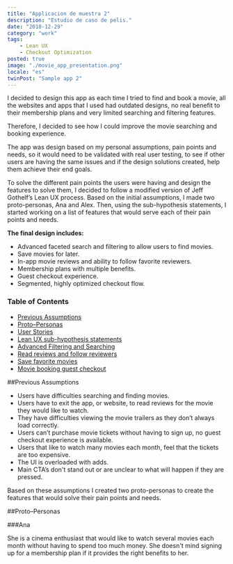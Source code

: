 ```yaml
---
title: "Applicacion de muestra 2"
description: "Estudio de caso de pelis."
date: "2018-12-29"
category: "work"
tags:
    - Lean UX
    - Checkout Optimization
posted: true
image: "./movie_app_presentation.png"
locale: "es"
twinPost: "Sample app 2"
---
```


I decided to design this app as each time I tried to find and book a movie, all the websites and apps that I used had outdated designs, no real benefit to their membership plans and very limited searching and filtering features.

Therefore, I decided to see how I could improve the movie searching and booking experience.

The app was design based on my personal assumptions, pain points and needs, so it would need to be validated with real user testing, to see if other users are having the same issues and if the design solutions created, help them achieve their end goals.

To solve the different pain points the users were having and design the features to solve them, I decided to follow a modified version of Jeff Gothelf’s Lean UX process. Based on the initial assumptions, I made two proto-personas, Ana and Alex. Then, using the sub-hypothesis statements, I started working on a list of features that would serve each of their pain points and needs.

**The final design includes:**

* Advanced faceted search and filtering to allow users to find movies.
* Save movies for later.
* In-app movie reviews and ability to follow favorite reviewers.
* Membership plans with multiple benefits.
* Guest checkout experience.
* Segmented, highly optimized checkout flow.

<div class="toc">
<h3 class="toc__title">Table of Contents</h3>
<!-- TOC -->

- [Previous Assumptions](#previous-assumptions)
- [Proto–Personas](#protopersonas)
- [User Stories](#user-stories)
- [Lean UX sub-hypothesis statements](#lean-ux-sub-hypothesis-statements)
- [Advanced Filtering and Searching](#advanced-filtering-and-searching)
- [Read reviews and follow reviewers](#read-reviews-and-follow-reviewers)
- [Save favorite movies](#save-favorite-movies)
- [Movie booking guest checkout](#movie-booking-guest-checkout)

<!-- /TOC -->
</div>

##Previous Assumptions

* Users have difficulties searching and finding movies.
* Users have to exit the app, or website, to read reviews for the movie they would like to watch.
* They have difficulties viewing the movie trailers as they don’t always load correctly.
* Users can’t purchase movie tickets without having to sign up, no guest checkout experience is available.
* Users that like to watch many movies each month, feel that the tickets are too expensive.
* The UI is overloaded with adds.
* Main CTA’s don't stand out or are unclear to what will happen if they are pressed.

Based on these assumptions I created two proto-personas to create the features that would solve their pain points and needs.

##Proto–Personas

###Ana

She is a cinema enthusiast that would like to watch several movies each month without having to spend too much money. She doesn't mind signing up for a membership plan if it provides the right benefits to her.
